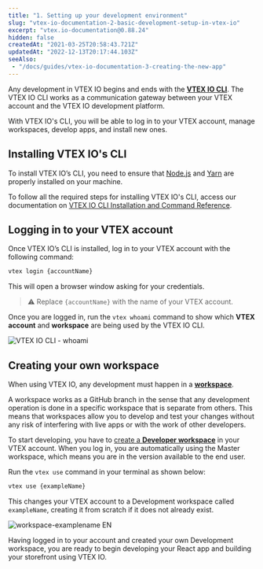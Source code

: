 ```yaml
---
title: "1. Setting up your development environment"
slug: "vtex-io-documentation-2-basic-development-setup-in-vtex-io"
excerpt: "vtex.io-documentation@0.88.24"
hidden: false
createdAt: "2021-03-25T20:58:43.721Z"
updatedAt: "2022-12-13T20:17:44.103Z"
seeAlso:
 - "/docs/guides/vtex-io-documentation-3-creating-the-new-app"
---
```


Any development in VTEX IO begins and ends with the [**VTEX IO CLI**](https://developers.vtex.com/vtex-developer-docs/docs/vtex-io-documentation-vtex-io-cli-installation-and-command-reference). The VTEX IO CLI works as a communication gateway between your VTEX account and the VTEX IO development platform.

With VTEX IO's CLI, you will be able to log in to your VTEX account, manage workspaces, develop apps, and install new ones.

## Installing VTEX IO's CLI

To install VTEX IO’s CLI, you need to ensure that [Node.js](https://nodejs.org/) and [Yarn](https://yarnpkg.com/) are properly installed on your machine.

To follow all the required steps for installing VTEX IO's CLI, access our documentation on [VTEX IO CLI Installation and Command Reference](https://developers.vtex.com/vtex-developer-docs/docs/vtex-io-documentation-vtex-io-cli-installation-and-command-reference).

## Logging in to your VTEX account

Once VTEX IO’s CLI is installed, log in to your VTEX account with the following command:

```sh
vtex login {accountName}
```

This will open a browser window asking for your credentials.

> ⚠️ Replace `{accountName}` with the name of your VTEX account.

Once you are logged in, run the `vtex whoami` command to show which **VTEX account** and **workspace** are being used by the VTEX IO CLI.

![VTEX IO CLI - whoami](https://cdn.jsdelivr.net/gh/vtexdocs/dev-portal-content@main/images/vtex-io-documentation-2-basic-development-setup-in-vtex-io-0.png)

## Creating your own workspace

When using VTEX IO, any development must happen in a [**workspace**](https://developers.vtex.com/vtex-developer-docs/docs/vtex-io-documentation-workspace/).

A workspace works as a GitHub branch in the sense that any development operation is done in a specific workspace that is separate from others. This means that workspaces allow you to develop and test your changes without any risk of interfering with live apps or with the work of other developers.

To start developing, you have to [create a **Developer workspace**](https://developers.vtex.com/vtex-developer-docs/docs/vtex-io-documentation-creating-a-development-workspace/) in your VTEX account. When you log in, you are automatically using the Master workspace, which means you are in the version available to the end user.

Run the `vtex use` command in your terminal as shown below:

```sh
vtex use {exampleName}
```

This changes your VTEX account to a Development workspace called `exampleName`, creating it from scratch if it does not already exist.

![workspace-examplename EN](https://cdn.jsdelivr.net/gh/vtexdocs/dev-portal-content@main/images/vtex-io-documentation-2-basic-development-setup-in-vtex-io-1.png)

Having logged in to your account and created your own Development workspace, you are ready to begin developing your React app and building your storefront using VTEX IO.
